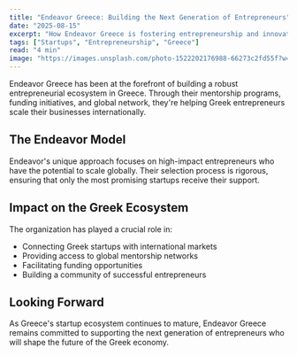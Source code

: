 ```yaml
---
title: "Endeavor Greece: Building the Next Generation of Entrepreneurs"
date: "2025-08-15"
excerpt: "How Endeavor Greece is fostering entrepreneurship and innovation in the Greek startup ecosystem."
tags: ["Startups", "Entrepreneurship", "Greece"]
read: "4 min"
image: "https://images.unsplash.com/photo-1522202176988-66273c2fd55f?w=800&h=600&fit=crop&crop=center"
---
```


Endeavor Greece has been at the forefront of building a robust entrepreneurial ecosystem in Greece. Through their mentorship programs, funding initiatives, and global network, they're helping Greek entrepreneurs scale their businesses internationally.

## The Endeavor Model

Endeavor's unique approach focuses on high-impact entrepreneurs who have the potential to scale globally. Their selection process is rigorous, ensuring that only the most promising startups receive their support.

## Impact on the Greek Ecosystem

The organization has played a crucial role in:
- Connecting Greek startups with international markets
- Providing access to global mentorship networks
- Facilitating funding opportunities
- Building a community of successful entrepreneurs

## Looking Forward

As Greece's startup ecosystem continues to mature, Endeavor Greece remains committed to supporting the next generation of entrepreneurs who will shape the future of the Greek economy.
